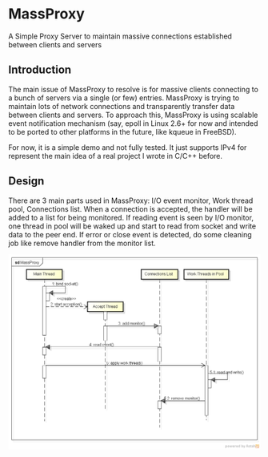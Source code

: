 MassProxy
=========

A Simple Proxy Server to maintain massive connections established between clients and servers

Introduction
------------
The main issue of MassProxy to resolve is for massive clients connecting to a bunch of servers via a single (or few) entries. MassProxy is trying to maintain lots of network connections and transparently transfer data between clients and servers. To approach this, MassProxy is using scalable event notification mechanism (say, epoll in Linux 2.6+ for now and intended to be ported to other platforms in the future, like kqueue in FreeBSD).

For now, it is a simple demo and not fully tested. It just supports IPv4 for represent the main idea of a real project I wrote in C/C++ before.

Design
------
There are 3 main parts used in MassProxy: I/O event monitor, Work thread pool, Connections list. When a connection is accepted, the handler will be added to a list for being monitored. If reading event is seen by I/O monitor, one thread in pool will be waked up and start to read from socket and write data to the peer end. If error or close event is detected, do some cleaning job like remove handler from the monitor list.

![](images/MassProxy.png)

